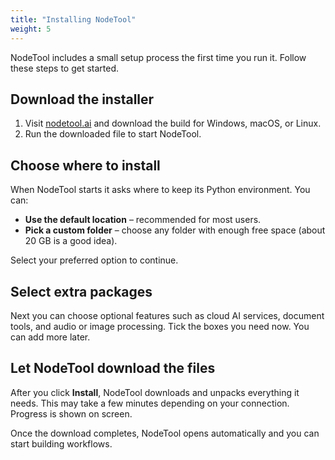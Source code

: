 ```yaml
---
title: "Installing NodeTool"
weight: 5
---
```


NodeTool includes a small setup process the first time you run it. Follow these steps to get started.

## Download the installer

1. Visit [nodetool.ai](https://nodetool.ai) and download the build for Windows, macOS, or Linux.
2. Run the downloaded file to start NodeTool.

## Choose where to install

When NodeTool starts it asks where to keep its Python environment. You can:

- **Use the default location** – recommended for most users.
- **Pick a custom folder** – choose any folder with enough free space (about 20 GB is a good idea).

Select your preferred option to continue.

## Select extra packages

Next you can choose optional features such as cloud AI services, document tools, and audio or image processing. Tick the boxes you need now. You can add more later.

## Let NodeTool download the files

After you click **Install**, NodeTool downloads and unpacks everything it needs. This may take a few minutes depending on your connection. Progress is shown on screen.

Once the download completes, NodeTool opens automatically and you can start building workflows.
